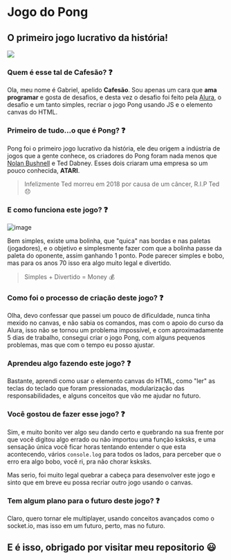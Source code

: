 # Jogo do Pong

## O primeiro jogo lucrativo da história!

![](https://media.giphy.com/media/VIQMefBOK2b6SL3ucw/giphy.gif)

### Quem é esse tal de Cafesão? :question:

Ola, meu nome é Gabriel, apelido **Cafesão**.
Sou apenas um cara que **ama programar** e gosta de desafios, e desta vez o desafio foi feito pela [Alura](https://www.alura.com.br/), o desafio e um tanto simples, recriar o jogo Pong usando JS e o elemento canvas do HTML.

### Primeiro de tudo...o que é Pong? :question:

Pong foi o primeiro jogo lucrativo da história, ele deu origem a indústria de jogos que a gente conhece, os criadores do Pong foram nada menos que [Nolan Bushnell](https://twitter.com/nolanbushnell) e Ted Dabney.
Esses dois criaram uma empresa so um pouco conhecida, **ATARI**.

> Infelizmente Ted morreu em 2018 por causa de um câncer, R.I.P Ted :disappointed:

### E como funciona este jogo? :question:

![image](https://i.imgur.com/Y0dlWLQ.jpg)

Bem simples, existe uma bolinha, que "quica" nas bordas e nas paletas (jogadores), e o objetivo e simplesmente fazer com que a bolinha passe da paleta do oponente, assim ganhando 1 ponto.
Pode parecer simples e bobo, mas para os anos 70 isso era algo muito legal e divertido.

> Simples + Divertido = Money :moneybag:

### Como foi o processo de criação deste jogo? :question:

Olha, devo confessar que passei um pouco de dificuldade, nunca tinha mexido no canvas, e não sabia os comandos, mas com o apoio do curso da Alura, isso não se tornou um problema impossível, e com aproximadamente 5 dias de trabalho, consegui criar o jogo Pong, com alguns pequenos problemas, mas que com o tempo eu posso ajustar.

### Aprendeu algo fazendo este jogo? :question:

Bastante, aprendi como usar o elemento canvas do HTML, como "ler" as teclas do teclado que foram pressionadas, modularização das responsabilidades, e alguns conceitos que vão me ajudar no futuro.

### Você gostou de fazer esse jogo? :question:

Sim, e muito bonito ver algo seu dando certo e quebrando na sua frente por que você digitou algo errado ou não importou uma função ksksks, e uma sensação única você ficar horas tentando entender o que esta acontecendo, vários `console.log` para todos os lados, para perceber que o erro era algo bobo, você ri, pra não chorar ksksks.

Mas serio, foi muito legal quebrar a cabeça para desenvolver este jogo e sinto que em breve eu possa recriar outro jogo usando o canvas.

### Tem algum plano para o futuro deste jogo? :question:

Claro, quero tornar ele multiplayer, usando conceitos avançados como o socket.io, mas isso em um futuro, perto, mas no futuro.

## E é isso, obrigado por visitar meu repositorio :smiley:
